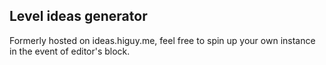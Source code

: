 Level ideas generator
--

Formerly hosted on ideas.higuy.me, feel free to spin up your own instance in the event of editor's block.
